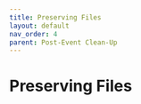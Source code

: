 ```yaml
---
title: Preserving Files
layout: default
nav_order: 4
parent: Post-Event Clean-Up
---
```


# Preserving Files
